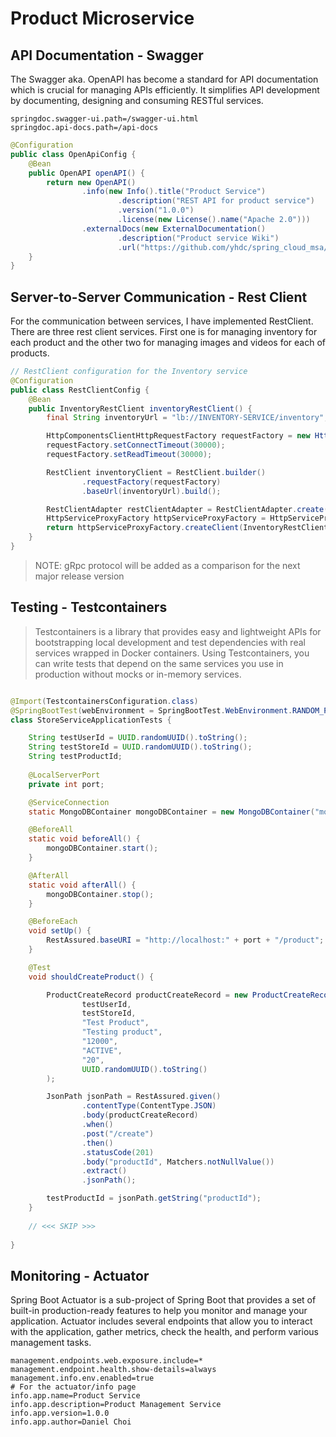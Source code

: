 # Product Microservice

## API Documentation - Swagger

The Swagger aka. OpenAPI has become a standard for API documentation which is crucial for managing APIs efficiently.
It simplifies API development by documenting, designing and consuming RESTful services.

```properties
springdoc.swagger-ui.path=/swagger-ui.html
springdoc.api-docs.path=/api-docs
```

```java
@Configuration
public class OpenApiConfig {
    @Bean
    public OpenAPI openAPI() {
        return new OpenAPI()
                .info(new Info().title("Product Service")
                        .description("REST API for product service")
                        .version("1.0.0")
                        .license(new License().name("Apache 2.0")))
                .externalDocs(new ExternalDocumentation()
                        .description("Product service Wiki")
                        .url("https://github.com/yhdc/spring_cloud_msa/product_service"));
    }
}
```

## Server-to-Server Communication - Rest Client

For the communication between services, I have implemented RestClient.
There are three rest client services. First one is for managing inventory for each product 
and the other two for managing images and videos for each of products.

```java
// RestClient configuration for the Inventory service
@Configuration
public class RestClientConfig {
    @Bean
    public InventoryRestClient inventoryRestClient() {
        final String inventoryUrl = "lb://INVENTORY-SERVICE/inventory";

        HttpComponentsClientHttpRequestFactory requestFactory = new HttpComponentsClientHttpRequestFactory();
        requestFactory.setConnectTimeout(30000);
        requestFactory.setReadTimeout(30000);

        RestClient inventoryClient = RestClient.builder()
                .requestFactory(requestFactory)
                .baseUrl(inventoryUrl).build();

        RestClientAdapter restClientAdapter = RestClientAdapter.create(inventoryClient);
        HttpServiceProxyFactory httpServiceProxyFactory = HttpServiceProxyFactory.builderFor(restClientAdapter).build();
        return httpServiceProxyFactory.createClient(InventoryRestClient.class);
    }
}
```

> NOTE: gRpc protocol will be added as a comparison for the next major release version

## Testing - Testcontainers

> Testcontainers is a library that provides easy and lightweight APIs for bootstrapping local development
> and test dependencies with real services wrapped in Docker containers. Using Testcontainers,
> you can write tests that depend on the same services you use in production without mocks or
> in-memory services.

```java

@Import(TestcontainersConfiguration.class)
@SpringBootTest(webEnvironment = SpringBootTest.WebEnvironment.RANDOM_PORT)
class StoreServiceApplicationTests {

    String testUserId = UUID.randomUUID().toString();
    String testStoreId = UUID.randomUUID().toString();
    String testProductId;
    
    @LocalServerPort
    private int port;

    @ServiceConnection
    static MongoDBContainer mongoDBContainer = new MongoDBContainer("mongo:latest");

    @BeforeAll
    static void beforeAll() {
        mongoDBContainer.start();
    }

    @AfterAll
    static void afterAll() {
        mongoDBContainer.stop();
    }

    @BeforeEach
    void setUp() {
        RestAssured.baseURI = "http://localhost:" + port + "/product";
    }

    @Test
    void shouldCreateProduct() {

        ProductCreateRecord productCreateRecord = new ProductCreateRecord(
                testUserId,
                testStoreId,
                "Test Product",
                "Testing product",
                "12000",
                "ACTIVE",
                "20",
                UUID.randomUUID().toString()
        );

        JsonPath jsonPath = RestAssured.given()
                .contentType(ContentType.JSON)
                .body(productCreateRecord)
                .when()
                .post("/create")
                .then()
                .statusCode(201)
                .body("productId", Matchers.notNullValue())
                .extract()
                .jsonPath();

        testProductId = jsonPath.getString("productId");
    }
    
    // <<< SKIP >>>
    
}
```

## Monitoring - Actuator

Spring Boot Actuator is a sub-project of Spring Boot that provides a set of built-in production-ready features to help
you monitor and manage your application.
Actuator includes several endpoints that allow you to interact with the application, gather metrics, check the health,
and perform various management tasks.

```properties
management.endpoints.web.exposure.include=*
management.endpoint.health.show-details=always
management.info.env.enabled=true
# For the actuator/info page
info.app.name=Product Service
info.app.description=Product Management Service
info.app.version=1.0.0
info.app.author=Daniel Choi
```

